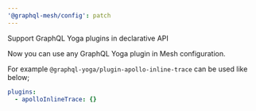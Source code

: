 ```yaml
---
'@graphql-mesh/config': patch
---
```


Support GraphQL Yoga plugins in declarative API

Now you can use any GraphQL Yoga plugin in Mesh configuration.

For example `@graphql-yoga/plugin-apollo-inline-trace` can be used like below;

```yml
plugins:
  - apolloInlineTrace: {}
```
